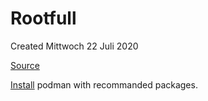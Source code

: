 # Rootfull
Created Mittwoch 22 Juli 2020

[Source](https://github.com/containers/podman/blob/master/docs/tutorials/podman_tutorial.md)

[Install](../Ubuntu.md) podman with recommanded packages.

